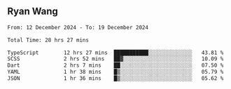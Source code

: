 ## Ryan Wang

<!--START_SECTION:waka-->

```txt
From: 12 December 2024 - To: 19 December 2024

Total Time: 28 hrs 27 mins

TypeScript        12 hrs 27 mins  ███████████░░░░░░░░░░░░░░   43.81 %
SCSS              2 hrs 52 mins   ██▓░░░░░░░░░░░░░░░░░░░░░░   10.09 %
Dart              2 hrs 7 mins    ██░░░░░░░░░░░░░░░░░░░░░░░   07.50 %
YAML              1 hr 38 mins    █▒░░░░░░░░░░░░░░░░░░░░░░░   05.79 %
JSON              1 hr 36 mins    █▒░░░░░░░░░░░░░░░░░░░░░░░   05.62 %
```

<!--END_SECTION:waka-->
